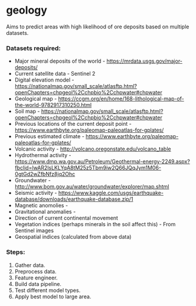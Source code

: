 # geology
Aims to predict areas with high likelihood of ore deposits based on multiple datasets.

### Datasets required:
- Major mineral deposits of the world - https://mrdata.usgs.gov/major-deposits/
- Current satellite data - Sentinel 2
- Digital elevation model - https://nationalmap.gov/small_scale/atlasftp.html?openChapters=chpgeol%2Cchpbio%2Cchpwater#chpwater
- Geological map - https://ccgm.org/en/home/168-lithological-map-of-the-world-9782917310250.html
- Soil map - https://nationalmap.gov/small_scale/atlasftp.html?openChapters=chpgeol%2Cchpbio%2Cchpwater#chpwater
- Previous locations of the current deposit point - https://www.earthbyte.org/paleomap-paleoatlas-for-gplates/
- Previous estimated climate - https://www.earthbyte.org/paleomap-paleoatlas-for-gplates/
- Volcanic activity - http://volcano.oregonstate.edu/volcano_table
- Hydrothermal activity - https://www.dmp.wa.gov.au/Petroleum/Geothermal-energy-2249.aspx?fbclid=IwAR2lsLKLYqA8tM25z5Tbm9iw2Q66JQqJym1M06-0gtGd2wZfbNfz8jq2Ohc
- Groundwater - http://www.bom.gov.au/water/groundwater/explorer/map.shtml
- Seismic activity - https://www.kaggle.com/usgs/earthquake-database/downloads/earthquake-database.zip/1
- Magnetic anomolies - 
- Gravitational anomalies - 
- Direction of current continental movement
- Vegetation indices (perhaps minerals in the soil affect this) - From Sentinel images
- Geospatial indices (calculated from above data)

### Steps:
1. Gather data.
2. Preprocess data.
3. Feature engineer.
4. Build data pipeline.
5. Test different model types.
6. Apply best model to large area.
